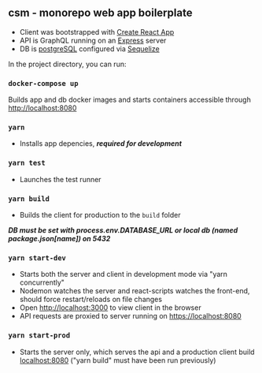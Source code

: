## csm - monorepo web app boilerplate

- Client was bootstrapped with [Create React App](https://github.com/facebook/create-react-app)
- API is GraphQL running on an [Express](https://expressjs.com/) server
- DB is [postgreSQL](https://www.postgresql.org/) configured via [Sequelize](https://sequelize.org/) 

In the project directory, you can run:

### `docker-compose up`

Builds app and db docker images and starts containers accessible through [http://localhost:8080](http://localhost:8080)

### `yarn`

- Installs app depencies, ***required for development***

### `yarn test`

- Launches the test runner

### `yarn build`

- Builds the client for production to the `build` folder

***DB must be set with process.env.DATABASE_URL or local db (named package.json[name]) on 5432***

### `yarn start-dev`

- Starts both the server and client in development mode via "yarn concurrently" 
- Nodemon watches the server and react-scripts watches the front-end, should force restart/reloads on file changes
- Open [http://localhost:3000](http://localhost:3000) to view client in the browser
- API requests are proxied to server running on [https://localhost:8080](https://localhost:8080)

### `yarn start-prod`

- Starts the server only, which serves the api and a production client build [localhost:8080](localhost:8080) ("yarn build" must have been run previously)
